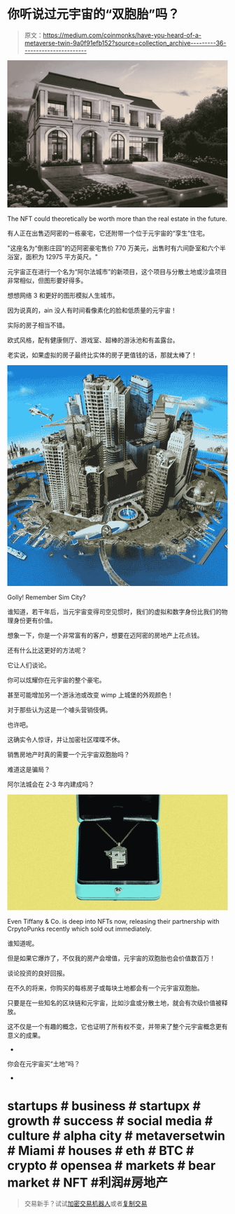 # 你听说过元宇宙的“双胞胎”吗？

> 原文：<https://medium.com/coinmonks/have-you-heard-of-a-metaverse-twin-9a0f91efb152?source=collection_archive---------36----------------------->

![](img/fad63babf73fd1b058fe580cb6ca3b7f.png)

The NFT could theoretically be worth more than the real estate in the future.

有人正在出售迈阿密的一栋豪宅，它还附带一个位于元宇宙的“孪生”住宅。

"这座名为“倒影庄园”的迈阿密豪宅售价 770 万美元，出售时有六间卧室和六个半浴室，面积为 12975 平方英尺。"

元宇宙正在进行一个名为“阿尔法城市”的新项目，这个项目与分散土地或沙盒项目非常相似，但图形要好得多。

想想网络 3 和更好的图形模拟人生城市。

因为说真的，ain 没人有时间看像素化的脸和低质量的元宇宙！

实际的房子相当不错。

欧式风格，配有健康侧厅、游戏室、超棒的游泳池和有盖露台。

老实说，如果虚拟的房子最终比实体的房子更值钱的话，那就太棒了！

![](img/680ac20416871f672a5c7f029499c8f9.png)

Golly! Remember Sim City?

谁知道，若干年后，当元宇宙变得司空见惯时，我们的虚拟和数字身份比我们的物理身份更有价值。

想象一下，你是一个非常富有的客户，想要在迈阿密的房地产上花点钱。

还有什么比这更好的方法呢？

它让人们谈论。

你可以炫耀你在元宇宙的整个豪宅。

甚至可能增加另一个游泳池或改变 wimp 上城堡的外观颜色！

对于那些认为这是一个噱头营销伎俩。

也许吧。

这确实令人惊讶，并让加密社区喋喋不休。

销售房地产时真的需要一个元宇宙双胞胎吗？

难道这是骗局？

阿尔法城会在 2-3 年内建成吗？

![](img/124d9fad147a19d6a6e15ba8f0234f43.png)

Even Tiffany & Co. is deep into NFTs now, releasing their partnership with CrpytoPunks recently which sold out immediately.

谁知道呢。

但是如果它爆炸了，不仅我的房产会增值，元宇宙的双胞胎也会价值数百万！

谈论投资的良好回报。

在不久的将来，你购买的每栋房子或每块土地都会有一个元宇宙双胞胎。

只要是在一些知名的区块链和元宇宙，比如沙盒或分散土地，就会有次级价值被释放。

这不仅是一个有趣的概念，它也证明了所有权不变，并带来了整个元宇宙概念更有意义的成果。

-

你会在元宇宙买“土地”吗？

-

# startups # business # startupx # growth # success # social media # culture # alpha city # metaversetwin # Miami # houses # eth # BTC # crypto # opensea # markets # bear market # NFT #利润#房地产

> 交易新手？试试[加密交易机器人](/coinmonks/crypto-trading-bot-c2ffce8acb2a)或者[复制交易](/coinmonks/top-10-crypto-copy-trading-platforms-for-beginners-d0c37c7d698c)